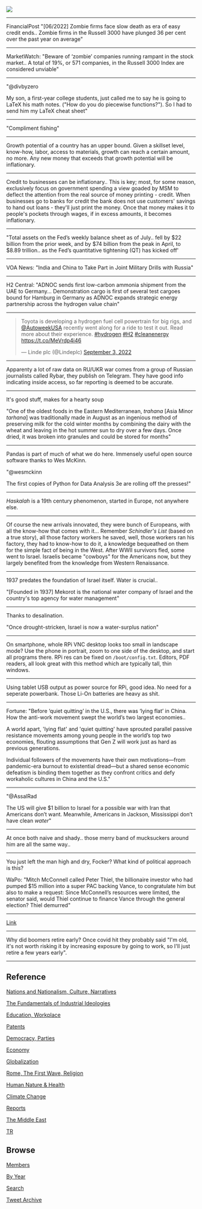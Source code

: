 <img src="https://drive.google.com/uc?export=view&id=1B2wf9R7AMH1d7Vw6e2mucLbIQ5NSjir7"/>

---

FinancialPost "[06/2022] Zombie firms face slow death as era of easy
credit ends.. Zombie firms in the Russell 3000 have plunged 36 per
cent over the past year on average"

---

MarketWatch: "Beware of ‘zombie’ companies running rampant in the
stock market.. A total of 19%, or 571 companies, in the Russell 3000
Index are considered unviable"

---

"@divbyzero

My son, a first-year college students, just called me to say he is
going to LaTeX his math notes. ("How do you do piecewise
functions?"). So I had to send him my LaTeX cheat sheet"

---

"Compliment fishing"

---

Growth potential of a country has an upper bound. Given a skillset
level, know-how, labor, access to materials, growth can reach a
certain amount, no more.  Any new money that exceeds that growth
potential will be inflationary. 

---

Credit to businesses can be inflationary.. This is key; most, for some
reason, exclusively focus on government spending a view goaded by MSM
to deflect the attention from the real source of money printing -
credit. When businesses go to banks for credit the bank does not use
customers' savings to hand out loans - they'll just print the
money. Once that money makes it to people's pockets through wages, if
in excess amounts, it becomes inflationary.

---

"Total assets on the Fed’s weekly balance sheet as of July.. fell by
$22 billion from the prior week, and by $74 billion from the peak in
April, to $8.89 trillion.. as the Fed’s quantitative tightening (QT)
has kicked off'

---

VOA News: "India and China to Take Part in Joint Military Drills with Russia"

---

H2 Central: "ADNOC sends first low-carbon ammonia shipment from the
UAE to Germany... Demonstration cargo is first of several test cargoes
bound for Hamburg in Germany as ADNOC expands strategic energy
partnership across the hydrogen value chain"

---

<blockquote class="twitter-tweet"><p lang="en" dir="ltr">Toyota is developing a hydrogen fuel cell powertrain for big rigs, and <a href="https://twitter.com/AutoweekUSA?ref_src=twsrc%5Etfw">@AutoweekUSA</a> recently went along for a ride to test it out. Read more about their experience. <a href="https://twitter.com/hashtag/hydrogen?src=hash&amp;ref_src=twsrc%5Etfw">#hydrogen</a> <a href="https://twitter.com/hashtag/H2?src=hash&amp;ref_src=twsrc%5Etfw">#H2</a> <a href="https://twitter.com/hashtag/cleanenergy?src=hash&amp;ref_src=twsrc%5Etfw">#cleanenergy</a> <a href="https://t.co/MeVrdp4i46">https://t.co/MeVrdp4i46</a></p>&mdash; Linde plc (@Lindeplc) <a href="https://twitter.com/Lindeplc/status/1566034023096500225?ref_src=twsrc%5Etfw">September 3, 2022</a></blockquote> <script async src="https://platform.twitter.com/widgets.js" charset="utf-8"></script>

---

Apparenty a lot of raw data on RU/UKR war comes from a group of
Russian journalists called Rybar, they publish on Telegram.  They have
good info indicating inside access, so far reporting is deemed
to be accurate.

---

It's good stuff, makes for a hearty soup

"One of the oldest foods in the Eastern Mediterranean, *trahana*
[Asia Minor *tarhana*] was traditionally made in August as an
ingenious method of preserving milk for the cold winter months by
combining the dairy with the wheat and leaving in the hot summer
sun to dry over a few days. Once dried, it was broken into
granules and could be stored for months"

---

Pandas is part of much of what we do here. Immensely useful open
source software thanks to Wes McKinn. 

"@wesmckinn

The first copies of Python for Data Analysis 3e are rolling off the
presses!"

---

*Haskalah* is a 19th century phenomenon, started in Europe, not
anywhere else. 

---

Of course the new arrivals innovated, they were bunch of Europeans,
with all the know-how that comes with it... Remember *Schindler's
List* (based on a true story), all those factory workers he saved,
well, those workers ran his factory, they had to know-how to do it, a
knowledge bequeathed on them for the simple fact of being in the West.
After WWII survivors fled, some went to Israel. Israelis became
"cowboys" for the Americans now, but they largely benefited from the
knowledge from Western Renaissance.

---

1937 predates the foundation of Israel itself. Water is crucial..  

"[Founded in 1937] Mekorot is the national water company of Israel and
the country's top agency for water management"

---

Thanks to desalination. 

"Once drought-stricken, Israel is now a water-surplus nation"

---

On smartphone, whole RPi VNC desktop looks too small in landscape
mode? Use the phone in portrait, zoom to one side of the desktop, and
start all programs there. RPi res can be fixed on `/boot/config.txt`.
Editors, PDF readers, all look great with this method which are
typically tall, thin windows.

---

Using tablet USB output as power source for RPi, good idea. No need
for a seperate powerbank. Those Li-On batteries are heavy as shit.

---

Fortune: "Before ‘quiet quitting’ in the U.S., there was ‘lying flat’
in China. How the anti-work movement swept the world’s two largest
economies..

A world apart, 'lying flat' and 'quiet quitting' have sprouted
parallel passive resistance movements among young people in the
world’s top two economies, flouting assumptions that Gen Z will work
just as hard as previous generations.

Individual followers of the movements have their own motivations—from
pandemic-era burnout to existential dread—but a shared sense economic
defeatism is binding them together as they confront critics and defy
workaholic cultures in China and the U.S."

---

"@AssalRad

The US will give $1 billion to Israel for a possible war with Iran
that Americans don’t want. Meanwhile, Americans in Jackson,
Mississippi don’t have clean *water*"

---

At once both naive and shady.. those merry band of mucksuckers around
him are all the same way..

---

You just left the man high and dry, Focker? What kind of political
approach is this?

WaPo: "Mitch McConnell called Peter Thiel, the billionaire investor
who had pumped $15 million into a super PAC backing Vance, to
congratulate him but also to make a request: Since McConnell’s
resources were limited, the senator said, would Thiel continue to
finance Vance through the general election? Thiel demurred"

---

[Link](https://drive.google.com/uc?export=view&id=1AnRZ8_06oaRP-A2PjNLzUNXzzbEy2pLt)

---

Why did boomers retire early? Once covid hit they probably said "I'm
old, it's not worth risking it by increasing exposure by going to
work, so I'll just retire a few years early". 

---

## Reference

[Nations and Nationalism, Culture, Narratives](2013/02/nations-and-nationalism.html)

[The Fundamentals of Industrial Ideologies](2011/04/fundamentals-of-industrial-ideologies.html)

[Education, Workplace](2017/09/education-workplace.html)

[Patents](2018/09/patents.html)

[Democracy, Parties](2016/11/democracy.html)

[Economy](2018/05/economy.html)

[Globalization](2018/09/globalization.html)

[Rome, The First Wave, Religion](2017/12/rome.html)

[Human Nature & Health](2020/07/human-nature.html)

[Climate Change](2018/12/climate.html)

[Reports](2019/05/reports.html)

[The Middle East](2019/07/middleeast.html)

[TR](../tr)

## Browse

[Members](2022/08/members.html)

[By Year](years.html)

[Search](search.html)

[Tweet Archive](tweets/index.html)
